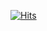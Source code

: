 [![Hits](https://hits.seeyoufarm.com/api/count/incr/badge.svg?url=https%3A%2F%2Fblog.jinhyuk.kim&count_bg=%23F59E0B&title_bg=%23555555&icon=&icon_color=%23E7E7E7&title=Visit&edge_flat=false)](https://hits.seeyoufarm.com)